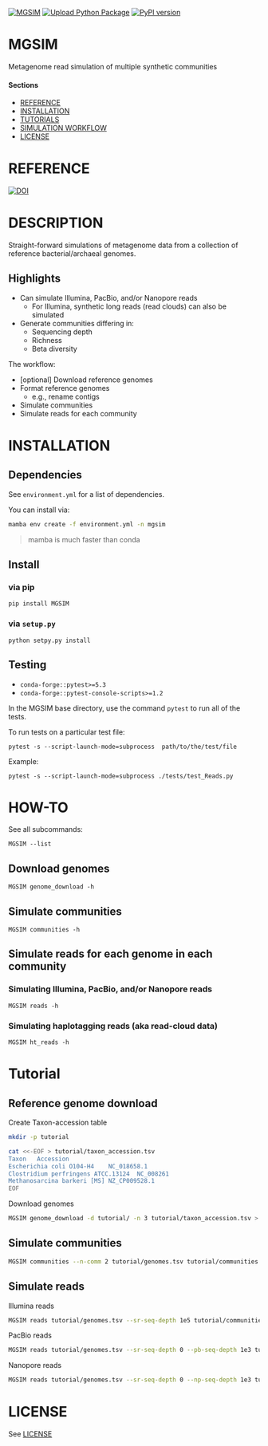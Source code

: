 [![MGSIM](https://github.com/nick-youngblut/MGSIM/actions/workflows/pythonpackage.yml/badge.svg)](https://github.com/nick-youngblut/MGSIM/actions/workflows/pythonpackage.yml)
[![Upload Python Package](https://github.com/nick-youngblut/MGSIM/actions/workflows/python-publish.yml/badge.svg)](https://github.com/nick-youngblut/MGSIM/actions/workflows/python-publish.yml)
[![PyPI version](https://badge.fury.io/py/MGSIM.svg)](https://badge.fury.io/py/MGSIM)

MGSIM
=====

Metagenome read simulation of multiple synthetic communities

#### Sections

- [REFERENCE](#reference)
- [INSTALLATION](#installation)
- [TUTORIALS](#tutorials)
- [SIMULATION WORKFLOW](#simulation_workflow)
- [LICENSE](#license)


# REFERENCE

[![DOI](https://zenodo.org/badge/DOI/10.5281/zenodo.3696891.svg)](https://doi.org/10.5281/zenodo.3696891)

# DESCRIPTION

Straight-forward simulations of metagenome data from a
collection of reference bacterial/archaeal genomes. 

## Highlights

* Can simulate Illumina, PacBio, and/or Nanopore reads
  * For Illumina, synthetic long reads (read clouds) can also be simulated
* Generate communities differing in:
  * Sequencing depth
  * Richness
  * Beta diversity
  
The workflow:

* [optional] Download reference genomes
* Format reference genomes
  * e.g., rename contigs
* Simulate communities
* Simulate reads for each community 

# INSTALLATION

## Dependencies

See `environment.yml` for a list of dependencies.

You can install via:

```bash
mamba env create -f environment.yml -n mgsim
```

> mamba is much faster than conda

## Install

### via pip

`pip install MGSIM`

### via `setup.py`

`python setpy.py install`

## Testing

* `conda-forge::pytest>=5.3`
* `conda-forge::pytest-console-scripts>=1.2`

In the MGSIM base directory, use the command `pytest` to
run all of the tests.

To run tests on a particular test file:

`pytest -s --script-launch-mode=subprocess  path/to/the/test/file`

Example:

`pytest -s --script-launch-mode=subprocess ./tests/test_Reads.py`

# HOW-TO

See all subcommands:

`MGSIM --list`

## Download genomes

`MGSIM genome_download -h`

## Simulate communities

`MGSIM communities -h`

## Simulate reads for each genome in each community

### Simulating Illumina, PacBio, and/or Nanopore reads

`MGSIM reads -h`

### Simulating haplotagging reads (aka read-cloud data)

`MGSIM ht_reads -h`

# Tutorial

## Reference genome download

Create Taxon-accession table

```bash
mkdir -p tutorial

cat <<-EOF > tutorial/taxon_accession.tsv
Taxon	Accession
Escherichia coli O104-H4	NC_018658.1
Clostridium perfringens ATCC.13124	NC_008261
Methanosarcina barkeri [MS]	NZ_CP009528.1
EOF
```

Download genomes

```bash
MGSIM genome_download -d tutorial/ -n 3 tutorial/taxon_accession.tsv > tutorial/genomes.tsv
```

## Simulate communities

```bash
MGSIM communities --n-comm 2 tutorial/genomes.tsv tutorial/communities
```

## Simulate reads

Illumina reads

```bash
MGSIM reads tutorial/genomes.tsv --sr-seq-depth 1e5 tutorial/communities_abund.txt tutorial/illumina_reads/
```

PacBio reads

```bash
MGSIM reads tutorial/genomes.tsv --sr-seq-depth 0 --pb-seq-depth 1e3 tutorial/communities_abund.txt tutorial/pacbio_reads/
```

Nanopore reads

```bash
MGSIM reads tutorial/genomes.tsv --sr-seq-depth 0 --np-seq-depth 1e3 tutorial/communities_abund.txt tutorial/nanopore_reads/
```


# LICENSE

See [LICENSE](./LICENSE)


